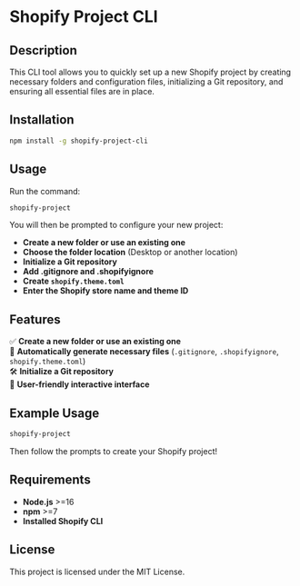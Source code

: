 # Shopify Project CLI

## Description

This CLI tool allows you to quickly set up a new Shopify project by creating necessary folders and configuration files, initializing a Git repository, and ensuring all essential files are in place.

## Installation

```sh
npm install -g shopify-project-cli
```

## Usage

Run the command:

```sh
shopify-project
```

You will then be prompted to configure your new project:

- **Create a new folder or use an existing one**
- **Choose the folder location** (Desktop or another location)
- **Initialize a Git repository**
- **Add .gitignore and .shopifyignore**
- **Create `shopify.theme.toml`**
- **Enter the Shopify store name and theme ID**

## Features

✅ **Create a new folder or use an existing one**  
📂 **Automatically generate necessary files** (`.gitignore`, `.shopifyignore`, `shopify.theme.toml`)  
🛠 **Initialize a Git repository**  
🚀 **User-friendly interactive interface**  

## Example Usage

```sh
shopify-project
```

Then follow the prompts to create your Shopify project!

## Requirements

- **Node.js** >=16
- **npm** >=7
- **Installed Shopify CLI**

## License

This project is licensed under the MIT License.
